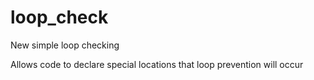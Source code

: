 # loop_check
New simple loop checking

Allows code to declare special locations that loop prevention will occur


